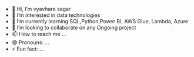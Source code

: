 - 👋 Hi, I’m vyavhare sagar
- 👀 I’m interested in data technologies
- 🌱 I’m currently learning SQL,Python,Power BI, AWS Glue, Lambda, Azure
- 💞️ I’m looking to collaborate on any Ongoing project
- 📫 How to reach me ...
- 😄 Pronouns: ...
- ⚡ Fun fact: ...

<!---
Svyavhare101/Svyavhare101 is a ✨ special ✨ repository because its `README.md` (this file) appears on your GitHub profile.
You can click the Preview link to take a look at your changes.
--->
